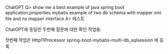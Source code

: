 ChatGPT
Q> show me a best example of java spring boot application.properties mybatis example of two db schema with mapper xml file and no mapper interface
A> 테스트


ChatGPT에 동일한 두번째 질문에 대한 확인 작업용.

첫번째 작업은 
Http11Processor
spring-boot-mybatis-multi-db_sqlsession
에 등록
